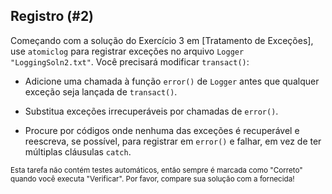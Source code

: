 ## Registro (#2)

Começando com a solução do Exercício 3 em [Tratamento de Exceções], use `atomiclog` para registrar exceções no arquivo `Logger` `"LoggingSoln2.txt"`. Você precisará modificar `transact()`:

- Adicione uma chamada à função `error()` de `Logger` antes que qualquer exceção seja lançada de `transact()`.

- Substitua exceções irrecuperáveis por chamadas de `error()`.

- Procure por códigos onde nenhuma das exceções é recuperável e reescreva, se possível, para registrar em `error()` e falhar, em vez de ter múltiplas cláusulas `catch`.

<sub> Esta tarefa não contém testes automáticos, então sempre é marcada como "Correto" quando você executa "Verificar". Por favor, compare sua solução com a fornecida! </sub>